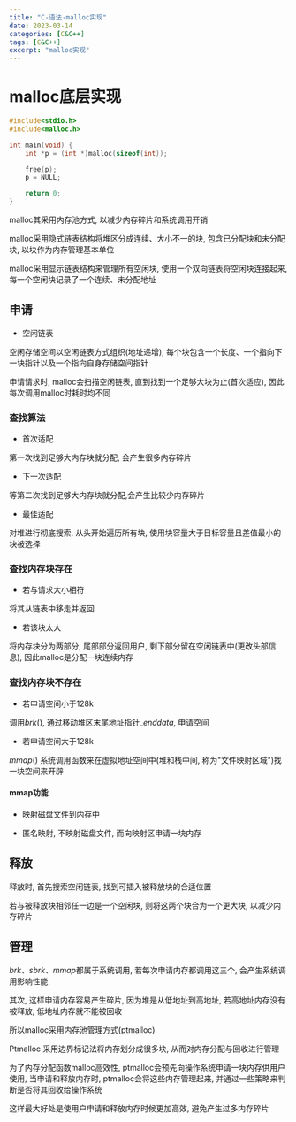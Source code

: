 ```yaml
---
title: "C-语法-malloc实现"
date: 2023-03-14
categories: [C&C++]
tags: [C&C++]
excerpt: "malloc实现"
---
```


# malloc底层实现

```c
#include<stdio.h>
#include<malloc.h>

int main(void) {
    int *p = (int *)malloc(sizeof(int));

    free(p);
    p = NULL;

    return 0;
}
```

malloc其采用内存池方式, 以减少内存碎片和系统调用开销

malloc采用隐式链表结构将堆区分成连续、大小不一的块, 包含已分配块和未分配块, 以块作为内存管理基本单位

malloc采用显示链表结构来管理所有空闲块, 使用一个双向链表将空闲块连接起来, 每一个空闲块记录了一个连续、未分配地址

## 申请

- 空闲链表

空闲存储空间以空闲链表方式组织(地址递增), 每个块包含一个长度、一个指向下一块指针以及一个指向自身存储空间指针

申请请求时, malloc会扫描空闲链表, 直到找到一个足够大块为止(首次适应), 因此每次调用malloc时耗时均不同

### 查找算法

- 首次适配

第一次找到足够大内存块就分配, 会产生很多内存碎片

- 下一次适配

等第二次找到足够大内存块就分配,会产生比较少内存碎片

- 最佳适配

对堆进行彻底搜索, 从头开始遍历所有块, 使用块容量大于目标容量且差值最小的块被选择

### 查找内存块存在

- 若与请求大小相符

将其从链表中移走并返回

- 若该块太大

将内存块分为两部分, 尾部部分返回用户, 剩下部分留在空闲链表中(更改头部信息), 因此malloc是分配一块连续内存

### 查找内存块不存在

- 若申请空间小于128k

调用$brk()$, 通过移动堆区末尾地址指针$\_enddata$, 申请空间

- 若申请空间大于128k

$mmap()$ 系统调用函数来在虚拟地址空间中(堆和栈中间, 称为"文件映射区域")找一块空间来开辟

#### mmap功能

- 映射磁盘文件到内存中

- 匿名映射, 不映射磁盘文件, 而向映射区申请一块内存

## 释放

释放时, 首先搜索空闲链表, 找到可插入被释放块的合适位置

若与被释放块相邻任一边是一个空闲块, 则将这两个块合为一个更大块, 以减少内存碎片

## 管理

$brk$、$sbrk$、$mmap$都属于系统调用, 若每次申请内存都调用这三个, 会产生系统调用影响性能

其次, 这样申请内存容易产生碎片, 因为堆是从低地址到高地址, 若高地址内存没有被释放, 低地址内存就不能被回收

所以malloc采用内存池管理方式(ptmalloc)

Ptmalloc 采用边界标记法将内存划分成很多块, 从而对内存分配与回收进行管理

为了内存分配函数malloc高效性, ptmalloc会预先向操作系统申请一块内存供用户使用, 当申请和释放内存时, ptmalloc会将这些内存管理起来, 并通过一些策略来判断是否将其回收给操作系统 

这样最大好处是使用户申请和释放内存时候更加高效, 避免产生过多内存碎片

